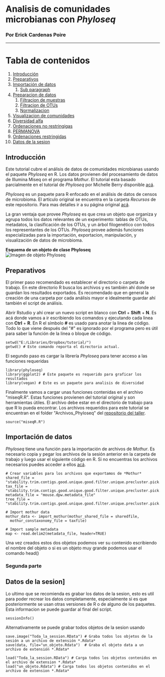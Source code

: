 # Analisis de comunidades microbianas con *Phyloseq*
### Por Erick Cardenas Poire

---

# Tabla de contenidos
1. [Introducción](#introduction)
2. [Preparativos](#prelim)
3. [Importación de datos](#p3)
    1. [Sub paragraph](#p1.1)
4. [Preparacion de datos](#p4)
    1. [Filtracion de muestras](#4.1)
    2. [Filtracion de OTUs](#p4.2)
    3. [Normalizacion](#p4.3)
5. [Visualizacion de comunidades](#p5)
6. [Diversidad alfa](#p6)
7. [Ordenaciones no restringigas](#p7)
8. [PERMANOVA](#p8)
9. [Ordenaciones restringidas](#p9)
10. [Datos de la sesion](#p10)

## Introducción <a name="introduction"></a>
Este tutorial cubre el análisis de datos de comunidades microbianas usando el paquete *Phyloseq* en R. Los datos provienen del procesamiento de datos de Illumina Miseq on el programa *Mothur*. El tutorial esta basado parcialmente en el tutorial de *Phyloseq* por Michelle Berry disponible [acá](http://deneflab.github.io/MicrobeMiseq/demos/mothur_2_phyloseq.html).

*Phyloseq* es un paquete para R enfocado en el análisis de datos de censos de microbioma. El articulo original se encuentra en la carpeta *Recursos* de este repositorio. Para mas detalles ir a su página original [acá](http://joey711.github.io/phyloseq/).

La gran ventaja que provee *Phyloseq* es que crea un objeto que organiza y agrupa todos los datos relevantes de un experimento: tablas de OTUs, metadatos, la clasificación de los OTUs, y un árbol filogenético con todos los representantes de los OTUs. *Phyloseq* provee además funciones especializadas para la importación, exportacion, manipulación, y visualización de datos de microbioma.

**Esquema de un objeto de clase Phyloseq**  
![Imagen de objeto Phyloseq](https://carden24.github.com/images/Phyloseq.jpg)  



## Preparativos <a name="prelim"></a>

El primer paso recomendado es establecer el directorio o carpeta de trabajo. En este directorio R busca los archivos y es también ahí donde se guardan los resultados exportados. Es recomendado que en general la creación de una carpeta por cada análisis mayor e idealmente guardar ahí también el script de análisis.  

Abrir Rstudio y ahí crear un nuevo script en blanco con **Ctrl** + **Shift** + **N**. Es acá donde vamos a ir escribiendo los comandos y ejecutando cada linea con **Ctrl** + **R**. En R el símbolo **#** es usado para anotar la linea de código. Todo lo que viene después del "#" es ignorado por el programa pero es útil para saber la función de la linea o bloque de código.

````
setwd("E:/Libraries/Dropbox/tutorial/")
getwd() # Este comando reporta el directorio actual.

````

El segundo paso es cargar la librería *Phyloseq* para tener acceso a las funciones requeridas
````
library(phyloseq)
library(ggplot2) # Este paquete es requerido para graficar los resultados
library(vegan) # Este es un paquete para analisis de diversidad
````

Finalmente vamos a cargar unas funciones contenidas en el archivo "miseqR.R". Estas funciones provienen del tutorial original y son herramientas útiles. El archivo debe estar en el directorio de trabajo para que R lo pueda encontrar. Los archivos requeridos para este tutorial se encuentran en el folder "Archivos_Phyloseq" del [repositorio del taller](https://github.com/carden24/2018_Taller_Genomica_ambiental).


````
source("miseqR.R")
````


## Importación de datos <a name="p1"></a>

*Phyloseq* tiene una función para la importación de archivos de *Mothur*. Es necesario copia y pegar los archivos de la sesión anterior en la carpeta de trabajo y luego usar el siguiente código en R. Si no encuentras los archivos necesarios puedes acceder a ellos [acá](https://github.com/carden24/2018_Taller_Genomica_ambiental).

````
# Crear variables para los archivos que exportamos de *Mothur*
shared_file = "stability.trim.contigs.good.unique.good.filter.unique.precluster.pick.pick.pick.opti_mcc.unique_list.shared"
tax_file = "stability.trim.contigs.good.unique.good.filter.unique.precluster.pick.pick.pick.opti_mcc.unique_list.0.03.cons.taxonomy"
metadata_file = "mouse.dpw.metadata_file"
tree_file = "stability.trim.contigs.good.unique.good.filter.unique.precluster.pick.pick.pick.phylip.tre"

# Import mothur data
mothur_data <- import_mothur(mothur_shared_file = sharedfile,
  mothur_constaxonomy_file = taxfile)

# Import sample metadata
map <- read.delim2(metadata_file, header=TRUE)

````

Una vez creados estos dos objetos podemos ver su contenido escribiendo el nombre del objeto o si es un objeto muy grande podemos usar el comando head()





### Segunda parte <a name="p1.1"></a>





## Datos de la sesion]<a name="p10"></a>

Lo ultimo que se recomienda es grabar los datos de la sesion, esto es util para poder recrear los datos completamente, especialmente si es que posteriormente se usan otras versiones de R o de alguno de los paquetes. Esta informacion se puede guardar al final del script.

```
sessionInfo()
```
 
Alternativamente se puede grabar todos objetos de la sesion usando 

````
save.image("Toda_la_session.RData") # Graba todos los objetos de la sesión a un archivo de extensión *.Rdata*
save(data, file="un_objeto.Rdata")  # Graba el objeto data a un archivo de extensión *.Rdata*

load("Toda_la_session.RData") # Carga todos los objetos contenidos en el archivo de extension *.Rdata*
load("un_objeto.Rdata") # Carga todos los objetos contenidos en el archivo de extension *.Rdata*

````









